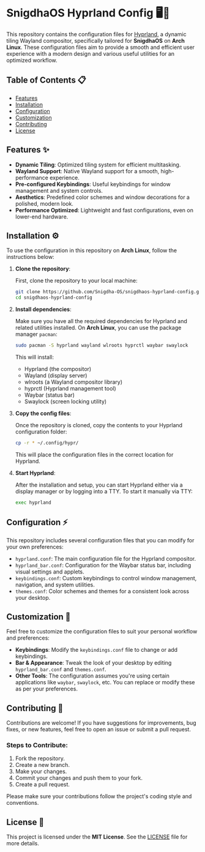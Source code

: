 # SnigdhaOS Hyprland Config 🖥️🌿

This repository contains the configuration files for [Hyprland](https://github.com/hyprwm/Hyprland), a dynamic tiling Wayland compositor, specifically tailored for **SnigdhaOS** on **Arch Linux**. These configuration files aim to provide a smooth and efficient user experience with a modern design and various useful utilities for an optimized workflow.

## Table of Contents 📋
- [Features](#features)
- [Installation](#installation)
- [Configuration](#configuration)
- [Customization](#customization)
- [Contributing](#contributing)
- [License](#license)

## Features ✨

- **Dynamic Tiling**: Optimized tiling system for efficient multitasking.
- **Wayland Support**: Native Wayland support for a smooth, high-performance experience.
- **Pre-configured Keybindings**: Useful keybindings for window management and system controls.
- **Aesthetics**: Predefined color schemes and window decorations for a polished, modern look.
- **Performance Optimized**: Lightweight and fast configurations, even on lower-end hardware.

## Installation ⚙️

To use the configuration in this repository on **Arch Linux**, follow the instructions below:

1. **Clone the repository**:

   First, clone the repository to your local machine:

   ```bash
   git clone https://github.com/Snigdha-OS/snigdhaos-hyprland-config.git
   cd snigdhaos-hyprland-config
   ```

2. **Install dependencies**:

   Make sure you have all the required dependencies for Hyprland and related utilities installed. On **Arch Linux**, you can use the package manager `pacman`:

   ```bash
   sudo pacman -S hyprland wayland wlroots hyprctl waybar swaylock
   ```

   This will install:
   - Hyprland (the compositor)
   - Wayland (display server)
   - wlroots (a Wayland compositor library)
   - hyprctl (Hyprland management tool)
   - Waybar (status bar)
   - Swaylock (screen locking utility)

3. **Copy the config files**:

   Once the repository is cloned, copy the contents to your Hyprland configuration folder:

   ```bash
   cp -r * ~/.config/hypr/
   ```

   This will place the configuration files in the correct location for Hyprland.

4. **Start Hyprland**:

   After the installation and setup, you can start Hyprland either via a display manager or by logging into a TTY. To start it manually via TTY:

   ```bash
   exec hyprland
   ```

## Configuration ⚡

This repository includes several configuration files that you can modify for your own preferences:

- `hyprland.conf`: The main configuration file for the Hyprland compositor.
- `hyprland_bar.conf`: Configuration for the Waybar status bar, including visual settings and applets.
- `keybindings.conf`: Custom keybindings to control window management, navigation, and system utilities.
- `themes.conf`: Color schemes and themes for a consistent look across your desktop.

## Customization 🎨

Feel free to customize the configuration files to suit your personal workflow and preferences:

- **Keybindings**: Modify the `keybindings.conf` file to change or add keybindings.
- **Bar & Appearance**: Tweak the look of your desktop by editing `hyprland_bar.conf` and `themes.conf`.
- **Other Tools**: The configuration assumes you're using certain applications like `waybar`, `swaylock`, etc. You can replace or modify these as per your preferences.

## Contributing 🤝

Contributions are welcome! If you have suggestions for improvements, bug fixes, or new features, feel free to open an issue or submit a pull request.

### Steps to Contribute:

1. Fork the repository.
2. Create a new branch.
3. Make your changes.
4. Commit your changes and push them to your fork.
5. Create a pull request.

Please make sure your contributions follow the project's coding style and conventions.

## License 📄

This project is licensed under the **MIT License**. See the [LICENSE](LICENSE) file for more details.